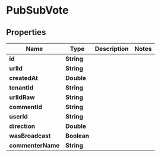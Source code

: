 

# PubSubVote


## Properties

| Name | Type | Description | Notes |
|------------ | ------------- | ------------- | -------------|
|**id** | **String** |  |  |
|**urlId** | **String** |  |  |
|**createdAt** | **Double** |  |  |
|**tenantId** | **String** |  |  |
|**urlIdRaw** | **String** |  |  |
|**commentId** | **String** |  |  |
|**userId** | **String** |  |  |
|**direction** | **Double** |  |  |
|**wasBroadcast** | **Boolean** |  |  |
|**commenterName** | **String** |  |  |



